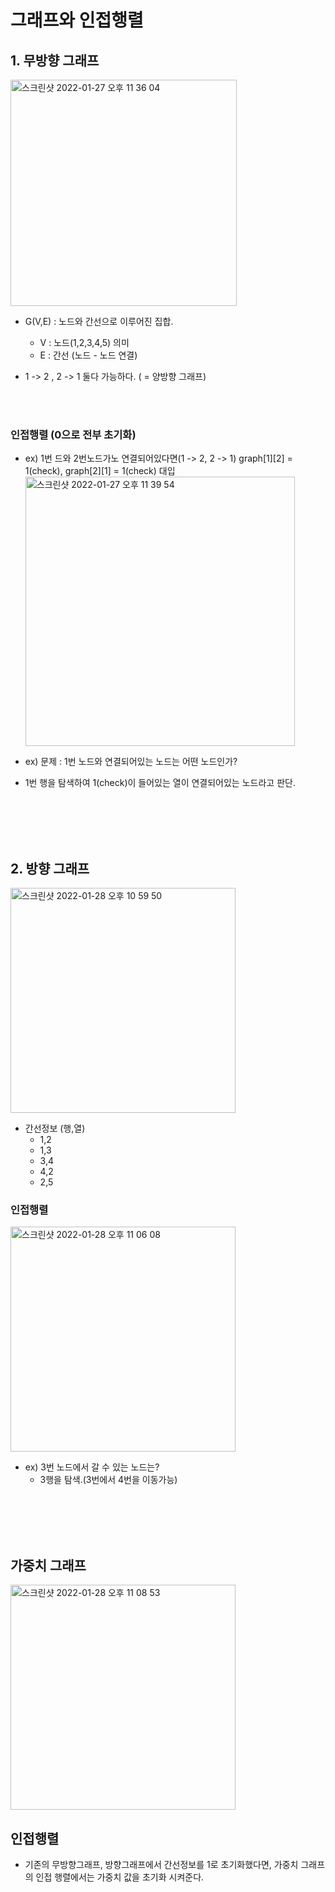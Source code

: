 # 그래프와 인접행렬

## 1. 무방향 그래프

<img width="362" alt="스크린샷 2022-01-27 오후 11 36 04" src="https://user-images.githubusercontent.com/58588011/151380012-16596606-fd83-4bc1-981f-3b5623d58fbb.png">

- G(V,E) : 노드와 간선으로 이루어진 집합.

  - V : 노드(1,2,3,4,5) 의미
  - E : 간선 (노드 - 노드 연결)

- 1 -> 2 , 2 -> 1 둘다 가능하다. ( = 양방향 그래프)

  <br></br>

### 인접행렬 (0으로 전부 초기화)

- ex) 1번 드와 2번노드가노 연결되어있다면(1 -> 2, 2 -> 1) graph[1][2] = 1(check), graph[2][1] = 1(check) 대입
  <img width="431" alt="스크린샷 2022-01-27 오후 11 39 54" src="https://user-images.githubusercontent.com/58588011/151380780-733f50b3-1283-4403-b9ad-10cb35ce75a0.png">

- ex) 문제 : 1번 노드와 연결되어있는 노드는 어떤 노드인가?
- 1번 행을 탐색하여 1(check)이 들어있는 열이 연결되어있는 노드라고 판단.

<br></br>
<br></br>

## 2. 방향 그래프

<img width="360" alt="스크린샷 2022-01-28 오후 10 59 50" src="https://user-images.githubusercontent.com/58588011/151559676-8dbe697e-1148-4761-9654-8d2c36b18bcd.png">

- 간선정보 (행,열)
  - 1,2
  - 1,3
  - 3,4
  - 4,2
  - 2,5

### 인접행렬

<img width="360" alt="스크린샷 2022-01-28 오후 11 06 08" src="https://user-images.githubusercontent.com/58588011/151560595-0be06d9c-95ca-49a9-95d2-e6bab80ce45b.png">

- ex) 3번 노드에서 갈 수 있는 노드는?
  - 3행을 탐색.(3번에서 4번을 이동가능)

<br></br>
<br></br>

## 가중치 그래프

<img width="360" alt="스크린샷 2022-01-28 오후 11 08 53" src="https://user-images.githubusercontent.com/58588011/151561036-aff920dc-418b-4b63-b225-61d74ef28c51.png">

## 인접행렬

- 기존의 무방향그래프, 방향그래프에서 간선정보를 1로 초기화했다면, 가중치 그래프의 인접 행렬에서는 가중치 값을 초기화 시켜준다.
